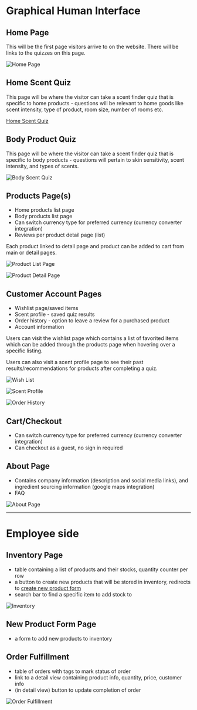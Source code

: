 # Graphical Human Interface

## Home Page

This will be the first page visitors arrive to on the website.
There will be links to the quizzes on this page.

![Home Page](wireframes/home-page.png)

## Home Scent Quiz

This page will be where the visitor can take a scent finder quiz that is specific to home products - questions will be relevant to home goods like scent intensity, type of product, room size, number of rooms etc.

[Home Scent Quiz](wireframes/home-scent-quiz.PNG)

## Body Product Quiz

This page will be where the visitor can take a scent finder quiz that is specific to body products - questions will pertain to skin sensitivity, scent intensity, and types of scents.

![Body Scent Quiz](wireframes/body-scent-quiz.PNG)

## Products Page(s)

- Home products list page
- Body products list page
- Can switch currency type for preferred currency (currency converter integration)
- Reviews per product detail page (list)

Each product linked to detail page and product can be added to cart from main or detail pages.

![Product List Page](wireframes/products-list-page.PNG)

![Product Detail Page](wireframes/product-detail-page.PNG)

## Customer Account Pages

- Wishlist page/saved items
- Scent profile - saved quiz results
- Order history - option to leave a review for a purchased product
- Account information

Users can visit the wishlist page which contains a list of favorited items which can be added through the products page when hovering over a specific listing.

Users can also visit a scent profile page to see their past results/recommendations for products after completing a quiz.

![Wish List](wireframes/wish-list.PNG)

![Scent Profile](wireframes/scent-profile.PNG)

![Order History](wireframes/order-history.PNG)

## Cart/Checkout

- Can switch currency type for preferred currency (currency converter integration)
- Can checkout as a guest, no sign in required

## About Page

- Contains company information (description and social media links), and ingredient sourcing information (google maps integration)
- FAQ

![About Page](wireframes/about.PNG)

---

# Employee side

## Inventory Page

- table containing a list of products and their stocks, quantity counter per row
- a button to create new products that will be stored in inventory, redirects to [create new product form](##New-Product-Form-Page)
- search bar to find a specific item to add stock to

![Inventory](wireframes/inventory.PNG)

## New Product Form Page

- a form to add new products to inventory

## Order Fulfillment

- table of orders with tags to mark status of order
- link to a detail view containing product info, quantity, price, customer info
- (in detail view) button to update completion of order

![Order Fulfillment](wireframes/order-fufillment.PNG)
